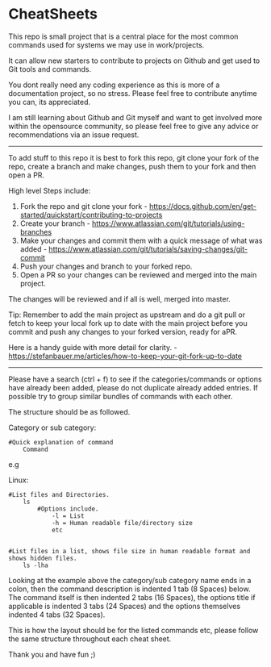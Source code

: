 # CheatSheets

This repo is small project that is a central place for the most common commands used for systems we may use in work/projects.

It can allow new starters to contribute to projects on Github and get used to Git tools and commands. 

You dont really need any coding experience as this is more of a documentation project, so no stress. Please feel free to contribute anytime you can, its appreciated.

I am still learning about Github and Git myself and want to get involved more within the opensource community, so please feel free to give any advice or recommendations via an issue request.

--------------------------------------------------

To add stuff to this repo it is best to fork this repo, git clone your fork of the repo, create a branch and make changes, push them to your fork and then open a PR.

High level Steps include:

1. Fork the repo and git clone your fork - https://docs.github.com/en/get-started/quickstart/contributing-to-projects 
2. Create your branch - https://www.atlassian.com/git/tutorials/using-branches
3. Make your changes and commit them with a quick message of what was added - https://www.atlassian.com/git/tutorials/saving-changes/git-commit
5. Push your changes and branch to your forked repo.
6. Open a PR so your changes can be reviewed and merged into the main project.

The changes will be reviewed and if all is well, merged into master.

Tip: Remember to add the main project as upstream and do a git pull or fetch to keep your local fork up to date with the main project before you commit and push any changes to your forked version, ready for aPR. 

Here is a handy guide with more detail for clarity. - https://stefanbauer.me/articles/how-to-keep-your-git-fork-up-to-date

--------------------------------------------------

Please have a search (ctrl + f) to see if the categories/commands or options have already been added, please do not duplicate already added entries. If possible try to group similar bundles of commands with each other.

The structure should be as followed.

Category or sub category:

	#Quick explanation of command
		Command

e.g

Linux:

	#List files and Directories.
		ls
			#Options include.
				-l = List
				-h = Human readable file/directory size
				etc
                
        
	#List files in a list, shows file size in human readable format and shows hidden files.
		ls -lha


Looking at the example above the category/sub category name ends in a colon, then the command description is indented 1 tab (8 Spaces) below. The command itself is then indented 2 tabs (16 Spaces), the options title if applicable is indented 3 tabs (24 Spaces) and the options themselves indented 4 tabs (32 Spaces).

This is how the layout should be for the listed commands etc, please follow the same structure throughout each cheat sheet.

Thank you and have fun ;)
